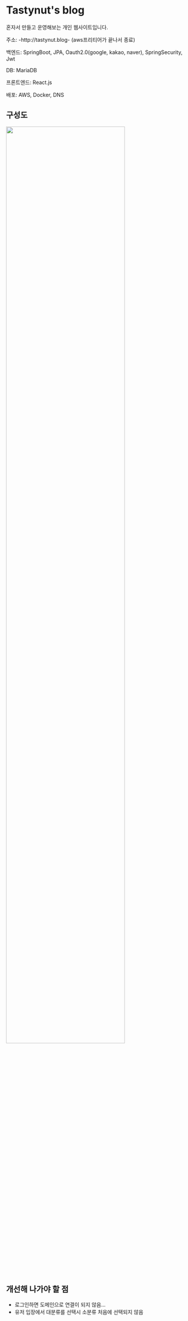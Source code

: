 # Tastynut's blog
혼자서 만들고 운영해보는 개인 웹사이트입니다.

주소: -http://tastynut.blog- (aws프리티어가 끝나서 종료) 

백엔드: SpringBoot, JPA, Oauth2.0(google, kakao, naver), SpringSecurity, Jwt

DB: MariaDB

프론트엔드: React.js

배포: AWS, Docker, DNS

## 구성도
<img width="80%" src="user-images.githubusercontent.com/74577825/202366723-49e93f96-a15e-4c80-b83c-8daed4616c7c.png"> 

## 개선해 나가야 할 점
 - 로그인하면 도메인으로 연결이 되지 않음...
 - 유저 입장에서 대분류를 선택시 소분류 처음에 선택되지 않음
